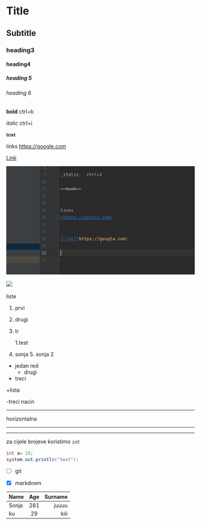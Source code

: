 # Title
## Subtitle 
### heading3
#### heading4
##### heading 5
###### heading 6
**bold**  ctrl+b

_italic_  ctrl+i

~~text~~


links
<https://google.com>


[Link](https://google.com)

![AHtext](Screenshot_2.png)

![](C:\Users\Korisnik\Desktop\Screenshot_1.png)


liste

1. prvi
2. drugi
3. tr

   1.test
4. sonja
   5. sonja 2
   


* jedan red
  * drugi
* treci

+lista 


-treci nacin


---
horizontalna 

---

****

za cijele brojeve koristimo `int`

```java
int a= 10;
system.out.println("text");

```


* [ ] git

* [x] markdown





| Name  | Age | Surname |
|:------|:---:|--------:|
| Sonja | 281 |   juuuu |
| ku    | 29  |    kiii |










